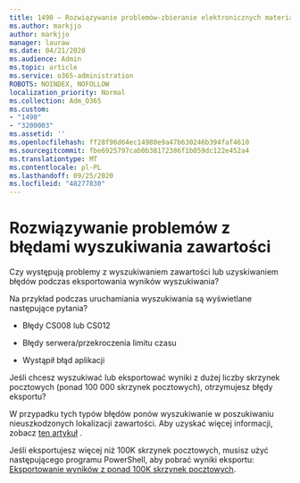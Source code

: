 ```yaml
---
title: 1490 — Rozwiązywanie problemów-zbieranie elektronicznych materiałów dowodowych — błędy
ms.author: markjjo
author: markjjo
manager: lauraw
ms.date: 04/21/2020
ms.audience: Admin
ms.topic: article
ms.service: o365-administration
ROBOTS: NOINDEX, NOFOLLOW
localization_priority: Normal
ms.collection: Adm_O365
ms.custom:
- "1490"
- "3200003"
ms.assetid: ''
ms.openlocfilehash: ff28f96d64ec14980e9a47b630246b394faf4610
ms.sourcegitcommit: fbe6925797cab0b38172386f1b059dc122e452a4
ms.translationtype: MT
ms.contentlocale: pl-PL
ms.lasthandoff: 09/25/2020
ms.locfileid: "48277830"
---
```

# <a name="troubleshoot-content-search-errors"></a>Rozwiązywanie problemów z błędami wyszukiwania zawartości

Czy występują problemy z wyszukiwaniem zawartości lub uzyskiwaniem błędów podczas eksportowania wyników wyszukiwania?

Na przykład podczas uruchamiania wyszukiwania są wyświetlane następujące pytania?

- Błędy CS008 lub CS012

- Błędy serwera/przekroczenia limitu czasu

- Wystąpił błąd aplikacji

Jeśli chcesz wyszukiwać lub eksportować wyniki z dużej liczby skrzynek pocztowych (ponad 100 000 skrzynek pocztowych), otrzymujesz błędy eksportu?

W przypadku tych typów błędów ponów wyszukiwanie w poszukiwaniu nieuszkodzonych lokalizacji zawartości. Aby uzyskać więcej informacji, zobacz  [ten artykuł](https://docs.microsoft.com/microsoft-365/compliance/retry-failed-content-search) .

Jeśli eksportujesz więcej niż 100K skrzynek pocztowych, musisz użyć następującego programu PowerShell, aby pobrać wyniki eksportu:  [Eksportowanie wyników z ponad 100K skrzynek pocztowych](https://docs.microsoft.com/microsoft-365/compliance/export-search-results?view=o365-worldwide%23exporting-results-from-more-than-100000-mailboxes).
